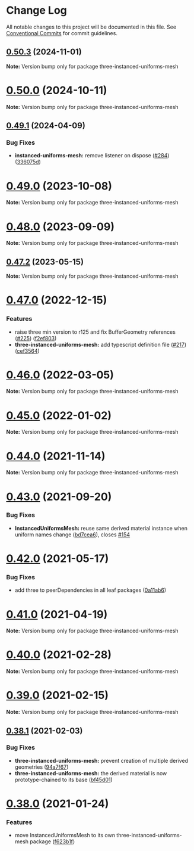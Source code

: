 # Change Log

All notable changes to this project will be documented in this file.
See [Conventional Commits](https://conventionalcommits.org) for commit guidelines.

## [0.50.3](https://github.com/protectwise/troika/compare/v0.50.2...v0.50.3) (2024-11-01)

**Note:** Version bump only for package three-instanced-uniforms-mesh





# [0.50.0](https://github.com/protectwise/troika/compare/v0.49.1...v0.50.0) (2024-10-11)

**Note:** Version bump only for package three-instanced-uniforms-mesh





## [0.49.1](https://github.com/protectwise/troika/compare/v0.49.0...v0.49.1) (2024-04-09)


### Bug Fixes

* **instanced-uniforms-mesh:** remove listener on dispose ([#284](https://github.com/protectwise/troika/issues/284)) ([336075d](https://github.com/protectwise/troika/commit/336075de027e21ed1a9286c34185c9a0568053fe))





# [0.49.0](https://github.com/protectwise/troika/compare/v0.48.1...v0.49.0) (2023-10-08)

**Note:** Version bump only for package three-instanced-uniforms-mesh





# [0.48.0](https://github.com/protectwise/troika/compare/v0.47.2...v0.48.0) (2023-09-09)

**Note:** Version bump only for package three-instanced-uniforms-mesh





## [0.47.2](https://github.com/protectwise/troika/compare/v0.47.1...v0.47.2) (2023-05-15)

**Note:** Version bump only for package three-instanced-uniforms-mesh





# [0.47.0](https://github.com/protectwise/troika/compare/v0.46.3...v0.47.0) (2022-12-15)


### Features

* raise three min version to r125 and fix BufferGeometry references ([#225](https://github.com/protectwise/troika/issues/225)) ([f2ef803](https://github.com/protectwise/troika/commit/f2ef803db7ab3d9d03de2719a2781c1c3f5122cf))
* **three-instanced-uniforms-mesh:** add typescript definition file ([#217](https://github.com/protectwise/troika/issues/217)) ([cef3564](https://github.com/protectwise/troika/commit/cef3564441f86a79433b35124ac6063980295ab0))





# [0.46.0](https://github.com/protectwise/troika/compare/v0.45.0...v0.46.0) (2022-03-05)

**Note:** Version bump only for package three-instanced-uniforms-mesh





# [0.45.0](https://github.com/protectwise/troika/compare/v0.44.0...v0.45.0) (2022-01-02)

**Note:** Version bump only for package three-instanced-uniforms-mesh





# [0.44.0](https://github.com/protectwise/troika/compare/v0.43.1-alpha.0...v0.44.0) (2021-11-14)

**Note:** Version bump only for package three-instanced-uniforms-mesh





# [0.43.0](https://github.com/protectwise/troika/compare/v0.42.0...v0.43.0) (2021-09-20)


### Bug Fixes

* **InstancedUniformsMesh:** reuse same derived material instance when uniform names change ([bd7cea6](https://github.com/protectwise/troika/commit/bd7cea6116556f9fb4ba3e6710ed07f871739e93)), closes [#154](https://github.com/protectwise/troika/issues/154)






# [0.42.0](https://github.com/protectwise/troika/compare/v0.41.2...v0.42.0) (2021-05-17)


### Bug Fixes

* add three to peerDependencies in all leaf packages ([0a11ab6](https://github.com/protectwise/troika/commit/0a11ab6ddff13b3ebd0f1f2463e0cfed17b3f5fa))





# [0.41.0](https://github.com/protectwise/troika/compare/v0.40.0...v0.41.0) (2021-04-19)

**Note:** Version bump only for package three-instanced-uniforms-mesh





# [0.40.0](https://github.com/protectwise/troika/compare/v0.39.2...v0.40.0) (2021-02-28)

**Note:** Version bump only for package three-instanced-uniforms-mesh





# [0.39.0](https://github.com/protectwise/troika/compare/v0.38.1...v0.39.0) (2021-02-15)

**Note:** Version bump only for package three-instanced-uniforms-mesh





## [0.38.1](https://github.com/protectwise/troika/compare/v0.38.0...v0.38.1) (2021-02-03)


### Bug Fixes

* **three-instanced-uniforms-mesh:** prevent creation of multiple derived geometries ([94a7f67](https://github.com/protectwise/troika/commit/94a7f67967cd72e152d7942fbcce13ed0d5078cf))
* **three-instanced-uniforms-mesh:** the derived material is now prototype-chained to its base ([bf45d01](https://github.com/protectwise/troika/commit/bf45d01a56dac1ce3f873756109702da9a641e62))





# [0.38.0](https://github.com/protectwise/troika/compare/v0.37.0...v0.38.0) (2021-01-24)


### Features

* move InstancedUniformsMesh to its own three-instanced-uniforms-mesh package ([f623b1f](https://github.com/protectwise/troika/commit/f623b1f2307b0db094912246ee4cf4bef54ffd85))

